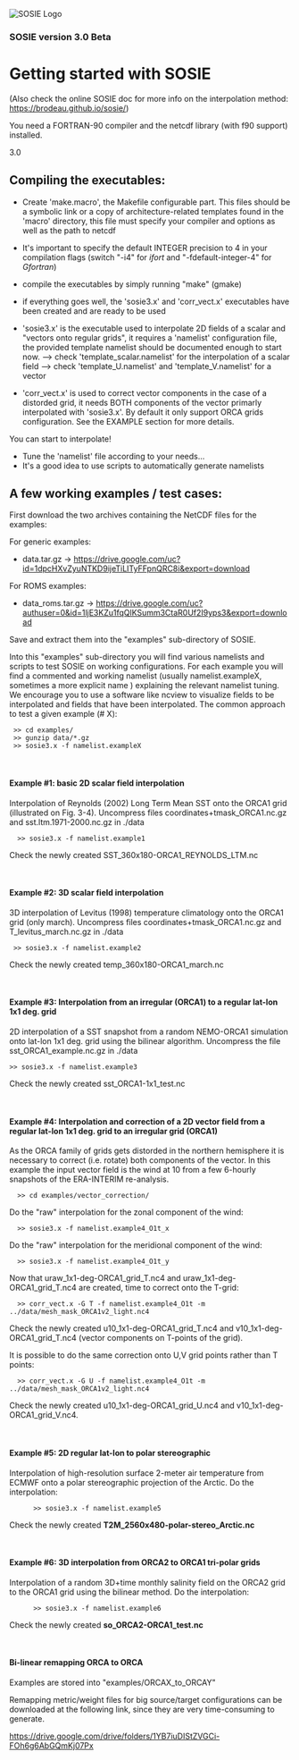 

![SOSIE Logo](https://brodeau.github.io/sosie/sosie_files/sosie_300.svg)


### SOSIE version 3.0 Beta

# Getting started with SOSIE
(Also check the online SOSIE doc for more info on the interpolation method:
https://brodeau.github.io/sosie/)

You need a FORTRAN-90 compiler and the netcdf library (with f90 support) installed.

3.0

Compiling the executables:
--

 * Create 'make.macro', the Makefile configurable part. This files should be a symbolic
   link or a copy of architecture-related templates found in the 'macro' directory,
   this file must specify your compiler and options as well as the path to netcdf

 * It's important to specify the default INTEGER precision to 4 in your compilation flags (switch "-i4" for *ifort* and "-fdefault-integer-4" for *Gfortran*)

 * compile the executables by simply running "make" (gmake)

 * if everything goes well, the 'sosie3.x' and 'corr\_vect.x'
   executables have been created and are ready to be used

 * 'sosie3.x' is the executable used to interpolate 2D fields of a scalar and
   "vectors onto regular grids", it requires a 'namelist' configuration file,
   the provided template namelist should be documented enough to start now.
        --> check 'template\_scalar.namelist' for the interpolation of a scalar field
        --> check 'template\_U.namelist' and 'template\_V.namelist' for a vector

 * 'corr\_vect.x' is used to correct vector components in the case of a distorded
   grid, it needs BOTH components of the vector primarly interpolated with
   'sosie3.x'. By default it only support ORCA grids configuration.
   See the EXAMPLE section for more details.

 You can start to interpolate!
 * Tune the 'namelist' file according to your needs...
 * It's a good idea to use scripts to automatically generate namelists



A few working examples / test cases:
--

First download the two archives containing the NetCDF files for the examples:

For generic examples:
* data.tar.gz      &rarr; https://drive.google.com/uc?id=1dpcHXvZyuNTKD9ijeTiLITyFFpnQRC8i&export=download

For ROMS examples:
* data_roms.tar.gz &rarr; https://drive.google.com/uc?authuser=0&id=1ljE3KZu1fqQlKSumm3CtaR0Uf2I9yps3&export=download

Save and extract them into the "examples" sub-directory of SOSIE.

Into this "examples" sub-directory you will find various namelists and scripts
to test SOSIE on working configurations.  For each example you will find a
commented and working namelist (usually namelist.exampleX, sometimes a more
explicit name ) explaining the relevant namelist tuning.  We encourage you to
use a software like ncview to visualize fields to be interpolated and fields
that have been interpolated.
The common approach to test a given example (# X):

     >> cd examples/
     >> gunzip data/*.gz
     >> sosie3.x -f namelist.exampleX

&nbsp;

#### Example #1: basic 2D scalar field interpolation
Interpolation of Reynolds (2002) Long Term Mean SST onto the ORCA1 grid
(illustrated on Fig. 3-4). Uncompress files coordinates+tmask\_ORCA1.nc.gz and
sst.ltm.1971-2000.nc.gz in ./data

      >> sosie3.x -f namelist.example1

Check the newly created SST\_360x180-ORCA1\_REYNOLDS\_LTM.nc

&nbsp;

#### Example #2: 3D scalar field interpolation

3D interpolation of Levitus (1998) temperature climatology onto the ORCA1 grid
(only march). Uncompress files coordinates+tmask\_ORCA1.nc.gz and
T\_levitus\_march.nc.gz in ./data

     >> sosie3.x -f namelist.example2
Check the newly created temp\_360x180-ORCA1\_march.nc

&nbsp;

#### Example #3: Interpolation from an irregular (ORCA1) to a regular lat-lon 1x1 deg. grid

2D interpolation of a SST snapshot from a random NEMO-ORCA1 simulation onto
lat-lon 1x1 deg. grid using the bilinear algorithm. Uncompress the file
sst\_ORCA1\_example.nc.gz in ./data

    >> sosie3.x -f namelist.example3
Check the newly created sst\_ORCA1-1x1\_test.nc

&nbsp;

#### Example #4: Interpolation and correction of a 2D vector field from a regular lat-lon 1x1 deg. grid to an irregular grid (ORCA1)

As the ORCA family of grids gets distorded in the northern hemisphere it is
necessary to correct (i.e. rotate) both components of the vector. In this
example the input vector field is the wind at 10 from a few 6-hourly snapshots
of the ERA-INTERIM re-analysis.

      >> cd examples/vector_correction/
Do the "raw" interpolation for the zonal component of the wind:

      >> sosie3.x -f namelist.example4_O1t_x
Do the "raw" interpolation for the meridional component of the wind:

      >> sosie3.x -f namelist.example4_O1t_y
Now that uraw_1x1-deg-ORCA1_grid_T.nc4 and uraw_1x1-deg-ORCA1_grid_T.nc4 are created, time to correct onto the T-grid:

      >> corr_vect.x -G T -f namelist.example4_O1t -m ../data/mesh_mask_ORCA1v2_light.nc4
Check the newly created u10_1x1-deg-ORCA1_grid_T.nc4 and v10_1x1-deg-ORCA1_grid_T.nc4 (vector components on T-points of the grid).

It is possible to do the same correction onto U,V grid points rather than T points:

      >> corr_vect.x -G U -f namelist.example4_O1t -m ../data/mesh_mask_ORCA1v2_light.nc4
Check the newly created u10_1x1-deg-ORCA1_grid_U.nc4 and v10_1x1-deg-ORCA1_grid_V.nc4.



&nbsp;

#### Example #5: 2D regular lat-lon to polar stereographic
Interpolation of high-resolution surface 2-meter air temperature from ECMWF onto a polar stereographic projection of the Arctic.
Do the interpolation:

          >> sosie3.x -f namelist.example5

Check the newly created **T2M_2560x480-polar-stereo_Arctic.nc**


&nbsp;

#### Example #6: 3D interpolation from ORCA2 to ORCA1 tri-polar grids
Interpolation of a random 3D+time monthly salinity field on the ORCA2 grid to the ORCA1 grid using the bilinear method.
Do the interpolation:

          >> sosie3.x -f namelist.example6

Check the newly created **so_ORCA2-ORCA1_test.nc**

&nbsp;

#### Bi-linear remapping ORCA to ORCA 
Examples are stored into "examples/ORCAX_to_ORCAY"

Remapping metric/weight files for big source/target configurations can be downloaded at the following link, since they are very time-consuming to generate. 

https://drive.google.com/drive/folders/1YB7iuDIStZVGCi-FOh6g6AbGQmKj07Px


